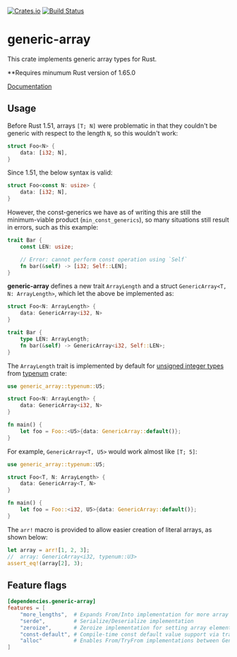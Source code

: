 [![Crates.io](https://img.shields.io/crates/v/generic-array.svg)](https://crates.io/crates/generic-array)
[![Build Status](https://travis-ci.org/fizyk20/generic-array.svg?branch=master)](https://travis-ci.org/fizyk20/generic-array)
# generic-array

This crate implements generic array types for Rust.

**Requires minumum Rust version of 1.65.0

[Documentation](http://fizyk20.github.io/generic-array/generic_array/)

## Usage

Before Rust 1.51, arrays `[T; N]` were problematic in that they couldn't be generic with respect to the length `N`, so this wouldn't work:

```rust
struct Foo<N> {
    data: [i32; N],
}
```

Since 1.51, the below syntax is valid:

```rust
struct Foo<const N: usize> {
    data: [i32; N],
}
```

However, the const-generics we have as of writing this are still the minimum-viable product (`min_const_generics`), so many situations still result in errors, such as this example:

```rust
trait Bar {
    const LEN: usize;

    // Error: cannot perform const operation using `Self`
    fn bar(&self) -> [i32; Self::LEN];
}
```

**generic-array** defines a new trait `ArrayLength` and a struct `GenericArray<T, N: ArrayLength>`, which let the above be implemented as:

```rust
struct Foo<N: ArrayLength> {
	data: GenericArray<i32, N>
}

trait Bar {
    type LEN: ArrayLength;
    fn bar(&self) -> GenericArray<i32, Self::LEN>;
}
```

The `ArrayLength` trait is implemented by default for [unsigned integer types](http://fizyk20.github.io/generic-array/typenum/uint/index.html) from [typenum](http://fizyk20.github.io/generic-array/typenum/index.html) crate:

```rust
use generic_array::typenum::U5;

struct Foo<N: ArrayLength> {
    data: GenericArray<i32, N>
}

fn main() {
    let foo = Foo::<U5>{data: GenericArray::default()};
}
```

For example, `GenericArray<T, U5>` would work almost like `[T; 5]`:

```rust
use generic_array::typenum::U5;

struct Foo<T, N: ArrayLength> {
    data: GenericArray<T, N>
}

fn main() {
    let foo = Foo::<i32, U5>{data: GenericArray::default()};
}
```

The `arr!` macro is provided to allow easier creation of literal arrays, as shown below:

```rust
let array = arr![1, 2, 3];
//  array: GenericArray<i32, typenum::U3>
assert_eq!(array[2], 3);
```

## Feature flags

```toml
[dependencies.generic-array]
features = [
    "more_lengths",  # Expands From/Into implementation for more array lengths
    "serde",         # Serialize/Deserialize implementation
    "zeroize",       # Zeroize implementation for setting array elements to zero
    "const-default", # Compile-time const default value support via trait
    "alloc"          # Enables From/TryFrom implementations between GenericArray and Vec<T>/Box<[T]>
]
```